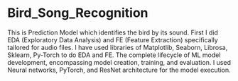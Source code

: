 # Bird_Song_Recognition

This is Prediction Model which identifies the bird by its sound.
First I did EDA (Exploratory Data Analysis) and FE (Feature Extraction) specifically tailored for audio files.
I have used libraries of Matplotlib, Seaborn, Librosa, Sklearn, Py-Torch to do EDA and FE. 
The complete lifecycle of ML model development, encompassing model creation, training, and evaluation. I used Neural networks, PyTorch, and ResNet architecture for the model execution.
